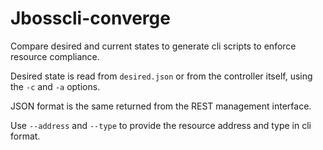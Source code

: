 Jbosscli-converge
=================

Compare desired and current states to generate cli scripts to enforce
resource compliance.

Desired state is read from `desired.json` or from the controller itself,
using the `-c` and `-a` options.

JSON format is the same returned from the REST management interface.

Use `--address` and `--type` to provide the resource address and type in
cli format.
